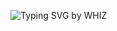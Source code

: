 <!-- WHIZ-MD: Golden Typing SVG with WhatsApp Icons and Quote -->
<img src="https://readme-typing-svg.demolab.com?font=Anton&size=28&duration=3500&pause=1000&color=FFD700&center=true&vCenter=true&width=1000&height=100&lines=Hello+Champ,,,;This+is+WHIZ-MD;A+powerful+WhatsApp+buddy+by+Whiz;Thanks...+🟢💬;“Simple+chat,+Smarter+life”+🚀"
     alt="Typing SVG by WHIZ" />
